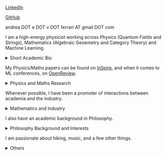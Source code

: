 [LinkedIn](https://www.linkedin.com/in/andreaevferrari/)

[GitHub](https://github.com/andreaevferrari)

andrea DOT e DOT v DOT ferrari AT gmail DOT com

I am a high-energy physicist working across Physics (Quantum Fields and Strings), Mathematics (Algebraic Geoemetry and Category Theory) and Machine Learning. 


<details>
<summary>Short Academic Bio </summary>

I studied at the University of Zurich/ETHZ (Swiss Federal Institute of Technology), and completed a PhD/DPhil at the Mathematical Institute of the University of Oxford. I have been affiliated with the Perimeter Institute, Durham University, the University of Edinburgh, DESY Hamburg. I am currently visiting the University of Cambridge.

</details>

My Physics/Maths papers can be found on [InSpire](https://inspirehep.net/authors/1712079), and when it comes to ML conferences, on [OpenReview](https://dblp.org/pid/392/9865.html).

<details>
<summary>Physics and Maths Research </summary>

TBC

</details>

Whenever possible, I have been a promoter of interactions between academia and the industry.

<details>
<summary>Mathematics and Industry</summary>

TBC

</details>

I also have an academic background in Philosophy.

<details>
<summary>Philosophy Background and Interests</summary>

TBC

</details>


I am passionate about hiking, music, and a few other things.

<details>


<summary>Others </summary>

TBC

</details>

